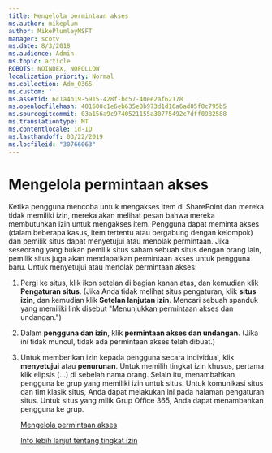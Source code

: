 ```yaml
---
title: Mengelola permintaan akses
ms.author: mikeplum
author: MikePlumleyMSFT
manager: scotv
ms.date: 8/3/2018
ms.audience: Admin
ms.topic: article
ROBOTS: NOINDEX, NOFOLLOW
localization_priority: Normal
ms.collection: Adm_O365
ms.custom: ''
ms.assetid: 6c1a4b19-5915-428f-bc57-40ee2af62178
ms.openlocfilehash: 401600c1e6eb635e8b973d1d16a6ad05f0c795b5
ms.sourcegitcommit: 03a156a9c9740521155a30775492c7dff0982588
ms.translationtype: MT
ms.contentlocale: id-ID
ms.lasthandoff: 03/22/2019
ms.locfileid: "30766063"
---
```

# <a name="manage-access-requests"></a>Mengelola permintaan akses

Ketika pengguna mencoba untuk mengakses item di SharePoint dan mereka tidak memiliki izin, mereka akan melihat pesan bahwa mereka membutuhkan izin untuk mengakses item. Pengguna dapat meminta akses (dalam beberapa kasus, item tertentu atau bergabung dengan kelompok) dan pemilik situs dapat menyetujui atau menolak permintaan. Jika seseorang yang bukan pemilik situs saham sebuah situs dengan orang lain, pemilik situs juga akan mendapatkan permintaan akses untuk pengguna baru. Untuk menyetujui atau menolak permintaan akses:
  
1. Pergi ke situs, klik ikon setelan di bagian kanan atas, dan kemudian klik **Pengaturan situs**. (Jika Anda tidak melihat situs pengaturan, klik **situs izin**, dan kemudian klik **Setelan lanjutan izin**. Mencari sebuah spanduk yang memiliki link disebut "Menunjukkan permintaan akses dan undangan.")
    
2. Dalam **pengguna dan izin**, klik **permintaan akses dan undangan**. (Jika ini tidak muncul, tidak ada permintaan akses telah dibuat.)
    
3. Untuk memberikan izin kepada pengguna secara individual, klik **menyetujui** atau **penurunan**. Untuk memilih tingkat izin khusus, pertama klik elipsis (...) di sebelah nama orang. Selain itu, menambahkan pengguna ke grup yang memiliki izin untuk situs. Untuk komunikasi situs dan tim klasik situs, Anda dapat melakukan ini pada halaman pengaturan situs. Untuk situs yang milik Grup Office 365, Anda dapat menambahkan pengguna ke grup.
    
    [Mengelola permintaan akses](https://go.microsoft.com/fwlink/?linkid=2008747)
    
    [Info lebih lanjut tentang tingkat izin](https://go.microsoft.com/fwlink/?linkid=867071)
    

